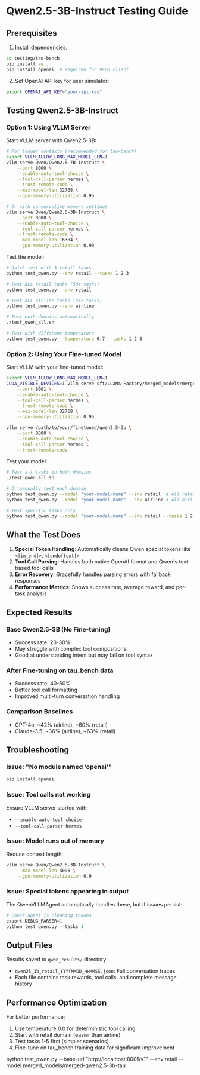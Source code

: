 # Qwen2.5-3B-Instruct Testing Guide

## Prerequisites

1. Install dependencies:
```bash
cd testing/tau-bench
pip install -e .
pip install openai  # Required for VLLM client
```

2. Set OpenAI API key for user simulator:
```bash
export OPENAI_API_KEY="your-api-key"
```

## Testing Qwen2.5-3B-Instruct

### Option 1: Using VLLM Server

Start VLLM server with Qwen2.5-3B:
```bash
# For longer contexts (recommended for tau-bench)
export VLLM_ALLOW_LONG_MAX_MODEL_LEN=1
vllm serve Qwen/Qwen2.5-7B-Instruct \
    --port 8000 \
    --enable-auto-tool-choice \
    --tool-call-parser hermes \
    --trust-remote-code \
    --max-model-len 32768 \
    --gpu-memory-utilization 0.95

# Or with conservative memory settings
vllm serve Qwen/Qwen2.5-3B-Instruct \
    --port 8000 \
    --enable-auto-tool-choice \
    --tool-call-parser hermes \
    --trust-remote-code \
    --max-model-len 16384 \
    --gpu-memory-utilization 0.90
```

Test the model:
```bash
# Quick test with 3 retail tasks
python test_qwen.py --env retail --tasks 1 2 3

# Test ALL retail tasks (50+ tasks)
python test_qwen.py --env retail

# Test ALL airline tasks (25+ tasks)
python test_qwen.py --env airline

# Test both domains automatically
./test_qwen_all.sh

# Test with different temperature
python test_qwen.py --temperature 0.7 --tasks 1 2 3
```

### Option 2: Using Your Fine-tuned Model

Start VLLM with your fine-tuned model:


```bash
export VLLM_ALLOW_LONG_MAX_MODEL_LEN=1
CUDA_VISIBLE_DEVICES=1 vllm serve sft/LLaMA-Factory/merged_models/merged-qwen2.5-7b-tau \
    --port 8001 \
    --enable-auto-tool-choice \
    --tool-call-parser hermes \
    --trust-remote-code \
    --max-model-len 32768 \
    --gpu-memory-utilization 0.95
```

```bash
vllm serve /path/to/your/finetuned/qwen2.5-3b \
    --port 8000 \
    --enable-auto-tool-choice \
    --tool-call-parser hermes \
    --trust-remote-code
```

Test your model:
```bash
# Test all tasks in both domains
./test_qwen_all.sh

# Or manually test each domain
python test_qwen.py --model "your-model-name" --env retail  # All retail tasks
python test_qwen.py --model "your-model-name" --env airline # All airline tasks

# Test specific tasks only
python test_qwen.py --model "your-model-name" --env retail --tasks 1 2 3 4 5
```

## What the Test Does

1. **Special Token Handling**: Automatically cleans Qwen special tokens like `<|im_end|>`, `<|endoftext|>`
2. **Tool Call Parsing**: Handles both native OpenAI format and Qwen's text-based tool calls
3. **Error Recovery**: Gracefully handles parsing errors with fallback responses
4. **Performance Metrics**: Shows success rate, average reward, and per-task analysis

## Expected Results

### Base Qwen2.5-3B (No Fine-tuning)
- Success rate: 20-30%
- May struggle with complex tool compositions
- Good at understanding intent but may fail on tool syntax

### After Fine-tuning on tau_bench data
- Success rate: 40-60%
- Better tool call formatting
- Improved multi-turn conversation handling

### Comparison Baselines
- GPT-4o: ~42% (airline), ~60% (retail)
- Claude-3.5: ~36% (airline), ~63% (retail)

## Troubleshooting

### Issue: "No module named 'openai'"
```bash
pip install openai
```

### Issue: Tool calls not working
Ensure VLLM server started with:
- `--enable-auto-tool-choice`
- `--tool-call-parser hermes`

### Issue: Model runs out of memory
Reduce context length:
```bash
vllm serve Qwen/Qwen2.5-3B-Instruct \
    --max-model-len 4096 \
    --gpu-memory-utilization 0.9
```

### Issue: Special tokens appearing in output
The QwenVLLMAgent automatically handles these, but if issues persist:
```python
# Check agent is cleaning tokens
export DEBUG_PARSER=1
python test_qwen.py --tasks 1
```

## Output Files

Results saved to `qwen_results/` directory:
- `qwen25_3b_retail_YYYYMMDD_HHMMSS.json`: Full conversation traces
- Each file contains task rewards, tool calls, and complete message history

## Performance Optimization

For better performance:
1. Use temperature 0.0 for deterministic tool calling
2. Start with retail domain (easier than airline)
3. Test tasks 1-5 first (simpler scenarios)
4. Fine-tune on tau_bench training data for significant improvement


python test_qwen.py --base-url "http://localhost:8001/v1" --env retail --model merged_models/merged-qwen2.5-3b-tau